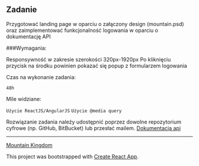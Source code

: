 ## Zadanie

Przygotować landing page w oparciu o załączony design (mountain.psd) oraz zaimplementować
funkcjonalność logowania w oparciu o dokumentację API

###Wymagania:

Responsywność w zakresie szerokości 320px-1920px
Po kliknięciu przycisk na środku powinien pokazać się popup z formularzem logowania

Czas na wykonanie zadania: 

`48h`

Mile widziane:

`Użycie ReactJS/AngularJS`
`Użycie @media query`

Rozwiązanie zadania należy udostępnić poprzez dowolne repozytorium cyfrowe (np. GitHub,
BitBucket) lub przesłać mailem.
[Dokumentacja api](http://docs.recruitment-api.pyt1.stg.jmr.pl/)

---------------------------

[Mountain Kingdom](https://saraems.github.io/Mountain_Kingdom/)

This project was bootstrapped with [Create React App](https://github.com/facebook/create-react-app).
